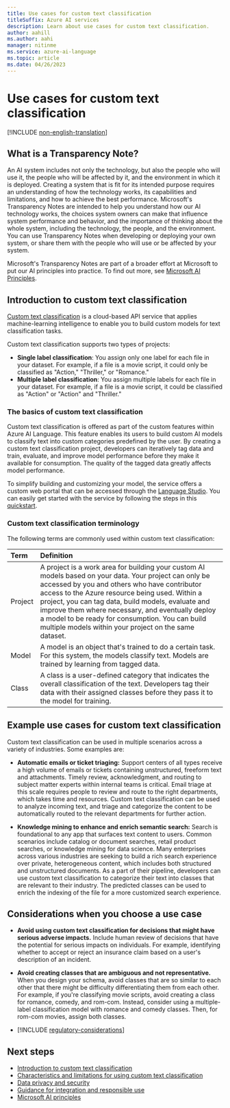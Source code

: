 ```yaml
---
title: Use cases for custom text classification
titleSuffix: Azure AI services
description: Learn about use cases for custom text classification.
author: aahill
ms.author: aahi
manager: nitinme
ms.service: azure-ai-language
ms.topic: article
ms.date: 04/26/2023
---
```


# Use cases for custom text classification

[!INCLUDE [non-english-translation](/azure/ai-foundry/responsible-ai/includes/non-english-translation)]

## What is a Transparency Note?

An AI system includes not only the technology, but also the people who will use it, the people who will be affected by it, and the environment in which it is deployed. Creating a system that is fit for its intended purpose requires an understanding of how the technology works, its capabilities and limitations, and how to achieve the best performance. Microsoft's Transparency Notes are intended to help you understand how our AI technology works, the choices system owners can make that influence system performance and behavior, and the importance of thinking about the whole system, including the technology, the people, and the environment. You can use Transparency Notes when developing or deploying your own system, or share them with the people who will use or be affected by your system.

Microsoft's Transparency Notes are part of a broader effort at Microsoft to put our AI principles into practice. To find out more, see [Microsoft AI Principles](https://www.microsoft.com/ai/responsible-ai).

## Introduction to custom text classification

[Custom text classification](/azure/ai-services/language-service/custom-text-classification/overview) is a cloud-based API service that applies machine-learning intelligence to enable you to build custom models for text classification tasks.

Custom text classification supports two types of projects:

- **Single label classification**: You assign only one label for each file in your dataset. For example, if a file is a movie script, it could only be classified as "Action," "Thriller," or "Romance."
- **Multiple label classification**: You assign multiple labels for each file in your dataset. For example, if a file is a movie script, it could be classified as "Action" or "Action" and "Thriller."

### The basics of custom text classification

Custom text classification is offered as part of the custom features within Azure AI Language. This feature enables its users to build custom AI models to classify text into custom categories predefined by the user. By creating a custom text classification project, developers can iteratively tag data and train, evaluate, and improve model performance before they make it available for consumption. The quality of the tagged data greatly affects model performance.

To simplify building and customizing your model, the service offers a custom web portal that can be accessed through the [Language Studio](https://aka.ms/languageStudio). You can easily get started with the service by following the steps in this [quickstart](/azure/ai-services/language-service/custom-text-classification/quickstart).

### Custom text classification terminology

The following terms are commonly used within custom text classification:


|Term| Definition|
|:-----|:----|
|Project| A project is a work area for building your custom AI models based on your data. Your project can only be accessed by you and others who have contributor access to the Azure resource being used. Within a project, you can tag data, build models, evaluate and improve them where necessary, and eventually deploy a model to be ready for consumption. You can build multiple models within your project on the same dataset.|
|Model | A model is an object that's trained to do a certain task. For this system, the models classify text. Models are trained by learning from tagged data.|
| Class | A class is a user-defined category that indicates the overall classification of the text. Developers tag their data with their assigned classes before they pass it to the model for training.|

## Example use cases for custom text classification

Custom text classification can be used in multiple scenarios across a variety of industries. Some examples are:

* **Automatic emails or ticket triaging:** Support centers of all types receive a high volume of emails or tickets containing unstructured, freeform text and attachments. Timely review, acknowledgment, and routing to subject matter experts within internal teams is critical. Email triage at this scale requires people to review and route to the right departments, which takes time and resources. Custom text classification can be used to analyze incoming text, and triage and categorize the content to be automatically routed to the relevant departments for further action.

* **Knowledge mining to enhance and enrich semantic search:** Search is foundational to any app that surfaces text content to users. Common scenarios include catalog or document searches, retail product searches, or knowledge mining for data science. Many enterprises across various industries are seeking to build a rich search experience over private, heterogeneous content, which includes both structured and unstructured documents. As a part of their pipeline, developers can use custom text classification to categorize their text into classes that are relevant to their industry. The predicted classes can be used to enrich the indexing of the file for a more customized search experience.

## Considerations when you choose a use case

* **Avoid using custom text classification for decisions that might have serious adverse impacts.** Include human review of decisions that have the potential for serious impacts on individuals. For example, identifying whether to accept or reject an insurance claim based on a user's description of an incident.

* **Avoid creating classes that are ambiguous and not representative.** When you design your schema, avoid classes that are so similar to each other that there might be difficulty differentiating them from each other. For example, if you're classifying movie scripts, avoid creating a class for romance, comedy, and rom-com. Instead, consider using a multiple-label classification model with romance and comedy classes. Then, for rom-com movies, assign both classes.

* [!INCLUDE [regulatory-considerations](../includes/regulatory-considerations.md)]

## Next steps

* [Introduction to custom text classification](/azure/ai-services/language-service/custom-text-classification/overview)
* [Characteristics and limitations for using custom text classification](custom-text-classification-characteristics-and-limitations.md)
* [Data privacy and security](custom-text-classification-data-privacy-security.md)
* [Guidance for integration and responsible use](custom-text-classification-guidance-integration-responsible-use.md)
* [Microsoft AI principles](https://www.microsoft.com/ai/responsible-ai?rtc=1&activetab=pivot1%3aprimaryr6)
